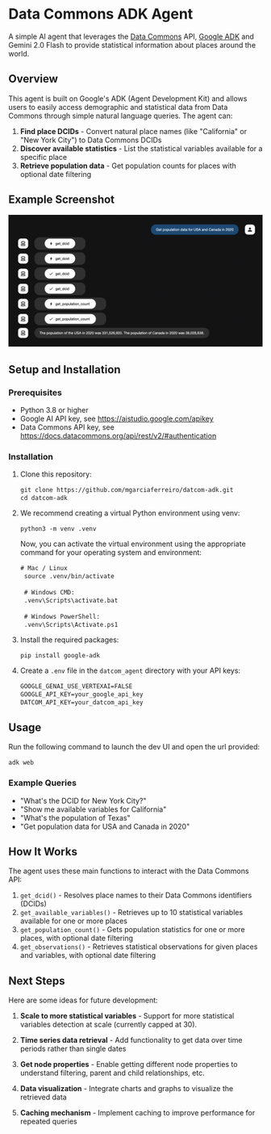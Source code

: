 # Data Commons ADK Agent

A simple AI agent that leverages the [Data Commons](https://datacommons.org/) API, [Google ADK](https://github.com/google/agents-sdk) and Gemini 2.0 Flash to provide statistical information about places around the world.

## Overview

This agent is built on Google's ADK (Agent Development Kit) and allows users to easily access demographic and statistical data from Data Commons through simple natural language queries. The agent can:

1. **Find place DCIDs** - Convert natural place names (like "California" or "New York City") to Data Commons DCIDs
2. **Discover available statistics** - List the statistical variables available for a specific place
3. **Retrieve population data** - Get population counts for places with optional date filtering

## Example Screenshot

![Data Commons ADK Agent Screenshot](screenshot.png)

## Setup and Installation

### Prerequisites

- Python 3.8 or higher
- Google AI API key, see https://aistudio.google.com/apikey
- Data Commons API key, see https://docs.datacommons.org/api/rest/v2/#authentication

### Installation

1. Clone this repository:
   ```
   git clone https://github.com/mgarciaferreiro/datcom-adk.git
   cd datcom-adk
   ```

2. We recommend creating a virtual Python environment using venv:
   ```
   python3 -m venv .venv
   ```
   Now, you can activate the virtual environment using the appropriate command for your operating system and environment:
   ```
   # Mac / Linux
    source .venv/bin/activate

    # Windows CMD:
    .venv\Scripts\activate.bat

    # Windows PowerShell:
    .venv\Scripts\Activate.ps1
    ```

3. Install the required packages:
   ```
   pip install google-adk
   ```

4. Create a `.env` file in the `datcom_agent` directory with your API keys:
   ```
   GOOGLE_GENAI_USE_VERTEXAI=FALSE
   GOOGLE_API_KEY=your_google_api_key
   DATCOM_API_KEY=your_datcom_api_key
   ```

## Usage

Run the following command to launch the dev UI and open the url provided:

```
adk web
```

### Example Queries

- "What's the DCID for New York City?"
- "Show me available variables for California"
- "What's the population of Texas"
- "Get population data for USA and Canada in 2020"

## How It Works

The agent uses these main functions to interact with the Data Commons API:

1. `get_dcid()` - Resolves place names to their Data Commons identifiers (DCIDs)
2. `get_available_variables()` - Retrieves up to 10 statistical variables available for one or more places
3. `get_population_count()` - Gets population statistics for one or more places, with optional date filtering
4. `get_observations()` - Retrieves statistical observations for given places and variables, with optional date filtering

## Next Steps

Here are some ideas for future development:

1. **Scale to more statistical variables** - Support for more statistical variables detection at scale (currently capped at 30).

2. **Time series data retrieval** - Add functionality to get data over time periods rather than single dates

3. **Get node properties** - Enable getting different node properties to understand filtering, parent and child relationships, etc.

4. **Data visualization** - Integrate charts and graphs to visualize the retrieved data

5. **Caching mechanism** - Implement caching to improve performance for repeated queries
